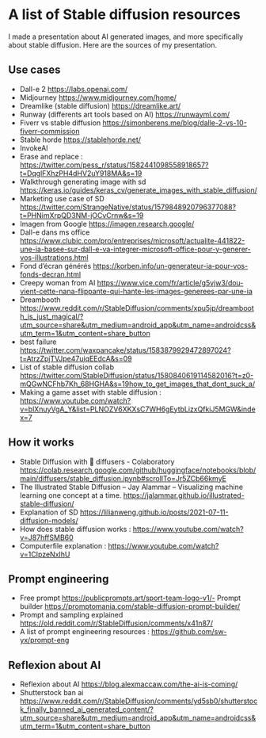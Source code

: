 # A list of Stable diffusion resources

I made a presentation about AI generated images, and more specifically about stable diffusion.
Here are the sources of my presentation.

## Use cases

- Dall-e 2 https://labs.openai.com/
- Midjourney https://www.midjourney.com/home/
- Dreamlike (stable diffusion) https://dreamlike.art/
- Runway (differents art tools based on AI) https://runwayml.com/
- Fiverr vs stable diffusion https://simonberens.me/blog/dalle-2-vs-10-fiverr-commission
- Stable horde https://stablehorde.net/
- InvokeAI
- Erase and replace : https://twitter.com/pess_r/status/1582441098558918657?t=DqglFXhzPH4dHV2uY918MA&s=19
- Walkthrough generating image with sd https://keras.io/guides/keras_cv/generate_images_with_stable_diffusion/
- Marketing use case of SD https://twitter.com/StrangeNative/status/1579848920796377088?t=PHNimXrpQD3NM-jOCvCrnw&s=19
- Imagen from Google https://imagen.research.google/
- Dall-e dans ms office https://www.clubic.com/pro/entreprises/microsoft/actualite-441822-une-ia-basee-sur-dall-e-va-integrer-microsoft-office-pour-y-generer-vos-illustrations.html
- Fond d’écran générés https://korben.info/un-generateur-ia-pour-vos-fonds-decran.html
- Creepy woman from AI https://www.vice.com/fr/article/g5vjw3/dou-vient-cette-nana-flippante-qui-hante-les-images-generees-par-une-ia
- Dreambooth https://www.reddit.com/r/StableDiffusion/comments/xpu5jp/dreambooth_is_just_magical/?utm_source=share&utm_medium=android_app&utm_name=androidcss&utm_term=1&utm_content=share_button
- best failure https://twitter.com/waxpancake/status/1583879929472897024?t=AtrzZpjTVJpe47uiqEEdcA&s=09
- List of stable diffusion collab https://twitter.com/StableDiffusion/status/1580840619114582016?t=z0-mQGwNCFhb7Kh_68HGHA&s=19how_to_get_images_that_dont_suck_a/
- Making a game asset with stable diffusion : https://www.youtube.com/watch?v=blXnuyVgA_Y&list=PLNOZV6XKXsC7WH6gEytbLizxQfkiJ5MGW&index=7

## How it works

- Stable Diffusion with 🧨 diffusers - Colaboratory https://colab.research.google.com/github/huggingface/notebooks/blob/main/diffusers/stable_diffusion.ipynb#scrollTo=Jr5ZCb66kmyE
- The Illustrated Stable Diffusion – Jay Alammar – Visualizing machine learning one concept at a time. https://jalammar.github.io/illustrated-stable-diffusion/
- Explanation of SD https://lilianweng.github.io/posts/2021-07-11-diffusion-models/
- How does stable diffusion works : https://www.youtube.com/watch?v=J87hffSMB60
- Computerfile explanation : https://www.youtube.com/watch?v=1CIpzeNxIhU


## Prompt engineering

- Free prompt https://publicprompts.art/sport-team-logo-v1/- Prompt builder https://promptomania.com/stable-diffusion-prompt-builder/
- Prompt and sampling explained https://old.reddit.com/r/StableDiffusion/comments/x41n87/
- A list of prompt engineering resources : https://github.com/sw-yx/prompt-eng 


## Reflexion about AI

- Reflexion about AI https://blog.alexmaccaw.com/the-ai-is-coming/
- Shutterstock ban ai https://www.reddit.com/r/StableDiffusion/comments/yd5sb0/shutterstock_finally_banned_ai_generated_content/?utm_source=share&utm_medium=android_app&utm_name=androidcss&utm_term=1&utm_content=share_button
